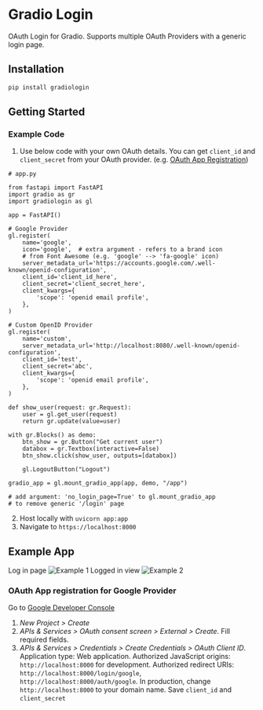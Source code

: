 # Gradio Login
OAuth Login for Gradio. Supports multiple OAuth Providers with a generic
login page.

## Installation

```sh
pip install gradiologin
```

## Getting Started

### Example Code

1. Use below code with your own OAuth details. You can get `client_id` and `client_secret` from your OAuth provider. (e.g. [OAuth App Registration](#oauth-app-registration))

```python3
# app.py

from fastapi import FastAPI
import gradio as gr
import gradiologin as gl

app = FastAPI()

# Google Provider
gl.register(
    name='google',
    icon='google',  # extra argument - refers to a brand icon
    # from Font Awesome (e.g. 'google' --> 'fa-google' icon)
    server_metadata_url='https://accounts.google.com/.well-known/openid-configuration',
    client_id='client_id_here',
    client_secret='client_secret_here',
    client_kwargs={
        'scope': 'openid email profile',
    },
)

# Custom OpenID Provider
gl.register(
    name='custom',
    server_metadata_url='http://localhost:8080/.well-known/openid-configuration',
    client_id='test',
    client_secret='abc',
    client_kwargs={
        'scope': 'openid email profile',
    },
)

def show_user(request: gr.Request):
    user = gl.get_user(request)
    return gr.update(value=user)

with gr.Blocks() as demo:
    btn_show = gr.Button("Get current user")
    databox = gr.Textbox(interactive=False)
    btn_show.click(show_user, outputs=[databox])

    gl.LogoutButton("Logout")

gradio_app = gl.mount_gradio_app(app, demo, "/app")

# add argument: 'no_login_page=True' to gl.mount_gradio_app
# to remove generic '/login' page
```

2. Host locally with `uvicorn app:app`
3. Navigate to `https://localhost:8000`

## Example App
Log in page
![Example 1](/screenshots/0_login_page.png)
Logged in view
![Example 2](/screenshots/1_app.png)

### OAuth App registration for Google Provider
Go to [Google Developer Console](https://console.cloud.google.com/)
1. *New Project > Create*
2. *APIs & Services > OAuth consent screen > External > Create*. Fill required fields.
3. *APIs & Services > Credentials > Create Credentials > OAuth Client ID*. Application type: Web application. Authorized JavaScript origins: `http://localhost:8000` for development. Authorized redirect URIs: `http://localhost:8000/login/google`, `http://localhost:8000/auth/google`. In production, change `http://localhost:8000` to your domain name. Save `client_id` and `client_secret`

